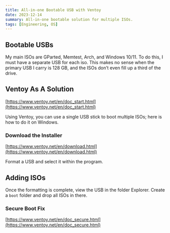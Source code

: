 ```yaml
---
title: All-in-one Bootable USB with Ventoy
date: 2023-12-14
summary: All-in-one bootable solution for multiple ISOs.
tags: [Engineering, OS]
---
```


## Bootable USBs

My main ISOs are GParted, Memtest, Arch, and Windows 10/11. To do this, I must have a separate USB for each iso. This makes no sense when the primary USB I carry is 128 GB, and the ISOs don’t even fill up a third of the drive.

## Ventoy As A Solution

[https://www.ventoy.net/en/doc_start.html](https://www.ventoy.net/en/doc_start.html)

Using Ventoy, you can use a single USB stick to boot multiple ISOs; here is how to do it on Windows.

### Download the Installer

[https://www.ventoy.net/en/download.html](https://www.ventoy.net/en/download.html)

Format a USB and select it within the program.

## Adding ISOs

Once the formatting is complete, view the USB in the folder Explorer. Create a `boot` folder and drop all ISOs in there. 

### Secure Boot Fix

[https://www.ventoy.net/en/doc_secure.html](https://www.ventoy.net/en/doc_secure.html)
